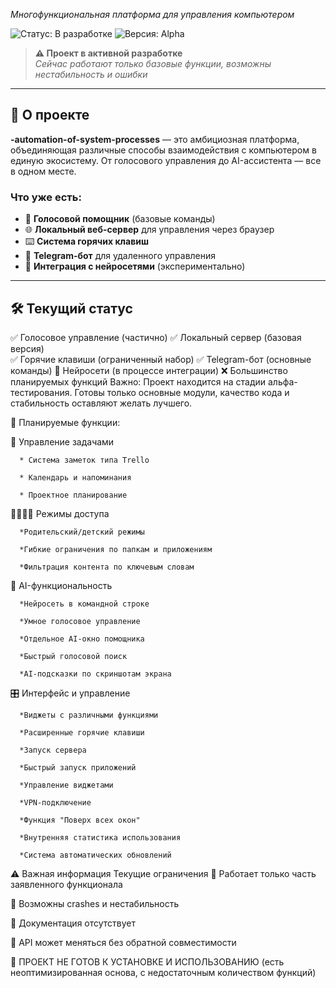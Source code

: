 *Многофункциональная платформа для управления компьютером*

![Статус: В разработке](https://img.shields.io/badge/Status-%D0%92%20%D1%80%D0%B0%D0%B7%D1%80%D0%B0%D0%B1%D0%BE%D1%82%D0%BA%D0%B5-yellow)
![Версия: Alpha](https://img.shields.io/badge/Version-Alpha-red)

> **⚠️ Проект в активной разработке**  
> *Сейчас работают только базовые функции, возможны нестабильность и ошибки*

---

## 🌟 **О проекте**

**-automation-of-system-processes** — это амбициозная платформа, объединяющая различные способы взаимодействия с компьютером в единую экосистему. От голосового управления до AI-ассистента — все в одном месте.

### **Что уже есть:**
- 🎤 **Голосовой помощник** (базовые команды)
- 🌐 **Локальный веб-сервер** для управления через браузер
- ⌨️ **Система горячих клавиш**
- 🤖 **Telegram-бот** для удаленного управления
- 🧠 **Интеграция с нейросетями** (экспериментально)

---

## 🛠 **Текущий статус** 


✅ Голосовое управление (частично)
✅ Локальный сервер (базовая версия)  
✅ Горячие клавиши (ограниченный набор)
✅ Telegram-бот (основные команды)
🔄 Нейросети (в процессе интеграции)
❌ Большинство планируемых функций
Важно: Проект находится на стадии альфа-тестирования. Готовы только основные модули, качество кода и стабильность оставляют желать лучшего.

🎯 Планируемые функции:

  📝 Управление задачами
  ```
    * Система заметок типа Trello
  
    * Календарь и напоминания
  
    * Проектное планирование
  ```
  👨‍👩‍👧‍👦 Режимы доступа
  ```
    *Родительский/детский режимы
  
    *Гибкие ограничения по папкам и приложениям
  
    *Фильтрация контента по ключевым словам
  ```
  🤖 AI-функциональность
  ```
    *Нейросеть в командной строке
  
    *Умное голосовое управление
  
    *Отдельное AI-окно помощника
  
    *Быстрый голосовой поиск
  
    *AI-подсказки по скриншотам экрана
  ```
  
  🎛️ Интерфейс и управление
  ```
    *Виджеты с различными функциями
  
    *Расширенные горячие клавиши
  
    *Запуск сервера
  
    *Быстрый запуск приложений
  
    *Управление виджетами
  
    *VPN-подключение
  
    *Функция "Поверх всех окон"
  
    *Внутренняя статистика использования
  
    *Система автоматических обновлений
  ```

⚠️ Важная информация
Текущие ограничения
🔴 Работает только часть заявленного функционала

🔴 Возможны crashes и нестабильность

🔴 Документация отсутствует

🔴 API может меняться без обратной совместимости

🔴 ПРОЕКТ НЕ ГОТОВ К УСТАНОВКЕ И ИСПОЛЬЗОВАНИЮ (есть неоптимизированная основа, с недостаточным количеством функций)


